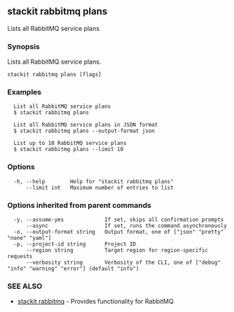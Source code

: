 ## stackit rabbitmq plans

Lists all RabbitMQ service plans

### Synopsis

Lists all RabbitMQ service plans.

```
stackit rabbitmq plans [flags]
```

### Examples

```
  List all RabbitMQ service plans
  $ stackit rabbitmq plans

  List all RabbitMQ service plans in JSON format
  $ stackit rabbitmq plans --output-format json

  List up to 10 RabbitMQ service plans
  $ stackit rabbitmq plans --limit 10
```

### Options

```
  -h, --help        Help for "stackit rabbitmq plans"
      --limit int   Maximum number of entries to list
```

### Options inherited from parent commands

```
  -y, --assume-yes             If set, skips all confirmation prompts
      --async                  If set, runs the command asynchronously
  -o, --output-format string   Output format, one of ["json" "pretty" "none" "yaml"]
  -p, --project-id string      Project ID
      --region string          Target region for region-specific requests
      --verbosity string       Verbosity of the CLI, one of ["debug" "info" "warning" "error"] (default "info")
```

### SEE ALSO

* [stackit rabbitmq](./stackit_rabbitmq.md)	 - Provides functionality for RabbitMQ


